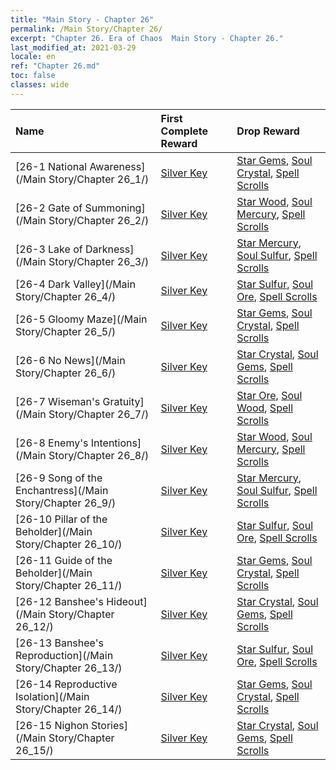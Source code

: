 ```yaml
---
title: "Main Story - Chapter 26"
permalink: /Main Story/Chapter 26/
excerpt: "Chapter 26. Era of Chaos  Main Story - Chapter 26."
last_modified_at: 2021-03-29
locale: en
ref: "Chapter 26.md"
toc: false
classes: wide
---
```


  | Name |  First Complete Reward | Drop Reward |
  |:------------|:------------|:------------| 
  | [26-1 National Awareness](/Main Story/Chapter 26_1/) | [Silver Key](/Items/con_693/) | [Star Gems](/Items/mat_93/), [Soul Crystal](/Items/mat_87/), [Spell Scrolls](/Items/con_694/) |
  | [26-2 Gate of Summoning](/Main Story/Chapter 26_2/) | [Silver Key](/Items/con_693/) | [Star Wood](/Items/mat_90/), [Soul Mercury](/Items/mat_84/), [Spell Scrolls](/Items/con_694/) |
  | [26-3 Lake of Darkness](/Main Story/Chapter 26_3/) | [Silver Key](/Items/con_693/) | [Star Mercury](/Items/mat_91/), [Soul Sulfur](/Items/mat_85/), [Spell Scrolls](/Items/con_694/) |
  | [26-4 Dark Valley](/Main Story/Chapter 26_4/) | [Silver Key](/Items/con_693/) | [Star Sulfur](/Items/mat_92/), [Soul Ore](/Items/mat_82/), [Spell Scrolls](/Items/con_694/) |
  | [26-5 Gloomy Maze](/Main Story/Chapter 26_5/) | [Silver Key](/Items/con_693/) | [Star Gems](/Items/mat_93/), [Soul Crystal](/Items/mat_87/), [Spell Scrolls](/Items/con_694/) |
  | [26-6 No News](/Main Story/Chapter 26_6/) | [Silver Key](/Items/con_693/) | [Star Crystal](/Items/mat_94/), [Soul Gems](/Items/mat_86/), [Spell Scrolls](/Items/con_694/) |
  | [26-7 Wiseman's Gratuity](/Main Story/Chapter 26_7/) | [Silver Key](/Items/con_693/) | [Star Ore](/Items/mat_89/), [Soul Wood](/Items/mat_83/), [Spell Scrolls](/Items/con_694/) |
  | [26-8 Enemy's Intentions](/Main Story/Chapter 26_8/) | [Silver Key](/Items/con_693/) | [Star Wood](/Items/mat_90/), [Soul Mercury](/Items/mat_84/), [Spell Scrolls](/Items/con_694/) |
  | [26-9 Song of the Enchantress](/Main Story/Chapter 26_9/) | [Silver Key](/Items/con_693/) | [Star Mercury](/Items/mat_91/), [Soul Sulfur](/Items/mat_85/), [Spell Scrolls](/Items/con_694/) |
  | [26-10 Pillar of the Beholder](/Main Story/Chapter 26_10/) | [Silver Key](/Items/con_693/) | [Star Sulfur](/Items/mat_92/), [Soul Ore](/Items/mat_82/), [Spell Scrolls](/Items/con_694/) |
  | [26-11 Guide of the Beholder](/Main Story/Chapter 26_11/) | [Silver Key](/Items/con_693/) | [Star Gems](/Items/mat_93/), [Soul Crystal](/Items/mat_87/), [Spell Scrolls](/Items/con_694/) |
  | [26-12 Banshee's Hideout](/Main Story/Chapter 26_12/) | [Silver Key](/Items/con_693/) | [Star Crystal](/Items/mat_94/), [Soul Gems](/Items/mat_86/), [Spell Scrolls](/Items/con_694/) |
  | [26-13 Banshee's Reproduction](/Main Story/Chapter 26_13/) | [Silver Key](/Items/con_693/) | [Star Sulfur](/Items/mat_92/), [Soul Ore](/Items/mat_82/), [Spell Scrolls](/Items/con_694/) |
  | [26-14 Reproductive Isolation](/Main Story/Chapter 26_14/) | [Silver Key](/Items/con_693/) | [Star Gems](/Items/mat_93/), [Soul Crystal](/Items/mat_87/), [Spell Scrolls](/Items/con_694/) |
  | [26-15 Nighon Stories](/Main Story/Chapter 26_15/) | [Silver Key](/Items/con_693/) | [Star Crystal](/Items/mat_94/), [Soul Gems](/Items/mat_86/), [Spell Scrolls](/Items/con_694/) |
